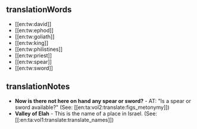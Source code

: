 ## translationWords

* [[en:tw:david]]
* [[en:tw:ephod]]
* [[en:tw:goliath]]
* [[en:tw:king]]
* [[en:tw:philistines]]
* [[en:tw:priest]]
* [[en:tw:spear]]
* [[en:tw:sword]]

## translationNotes

* **Now is there not here on hand any spear or sword?** - AT: "Is a spear or sword available?" (See: [[en:ta:vol2:translate:figs_metonymy]])
* **Valley of Elah** - This is the name of a place in Israel. (See: [[:en:ta:vol1:translate:translate_names]])
